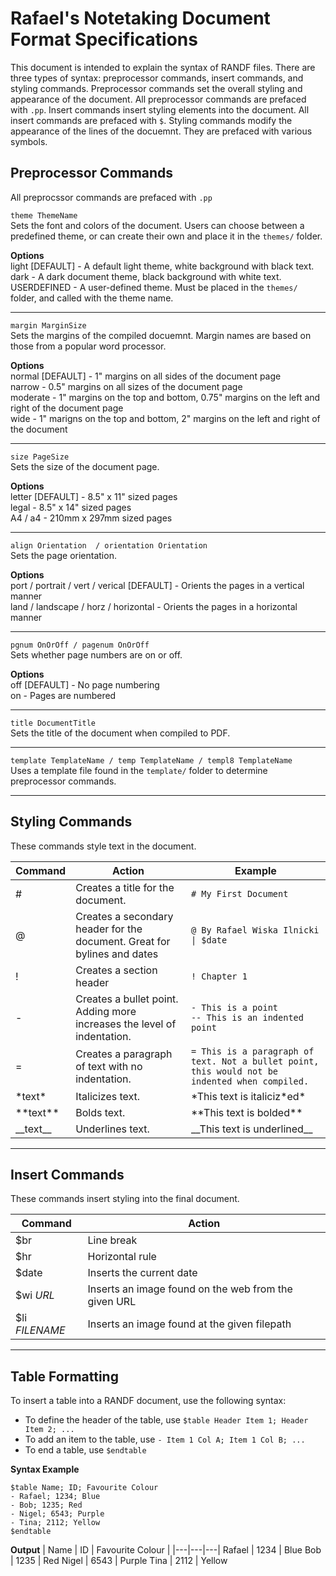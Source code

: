 # Rafael's Notetaking Document Format Specifications
This document is intended to explain the syntax of RANDF files. There are three
types of syntax: preprocessor commands, insert commands, and styling commands. 
Preprocessor commands set the overall styling and appearance of the document. 
All preprocessor commands are prefaced with `.pp`. Insert commands insert 
styling elements into the document. All insert commands are prefaced with `$`. 
Styling commands modify the appearance of the lines of the docuemnt. They are 
prefaced with various symbols.

## Preprocessor Commands
All preprocssor commands are prefaced with `.pp`

`theme ThemeName`<br>
Sets the font and colors of the document. Users can choose between a predefined 
theme, or can create their own and place it in the `themes/` folder.

**Options**<br>
light [DEFAULT] - A default light theme, white background with black text.<br>
dark - A dark document theme, black background with white text.<br>
USERDEFINED - A user-defined theme. Must be placed in the `themes/` folder, and
called with the theme name.

<hr>

`margin MarginSize`<br>
Sets the margins of the compiled docuemnt. Margin names are based on those 
from a popular word processor.

**Options**<br>
normal [DEFAULT] - 1" margins on all sides of the document page<br>
narrow - 0.5" margins on all sizes of the document page<br>
moderate - 1" margins on the top and bottom, 0.75" margins on the left and 
right of the document page<br>
wide - 1" marigns on the top and bottom, 2" margins on the left and right of 
the document

<hr>

`size PageSize`<br>
Sets the size of the document page.

**Options**<br>
letter [DEFAULT] - 8.5" x 11" sized pages<br>
legal - 8.5" x 14" sized pages<br>
A4 / a4 - 210mm x 297mm sized pages

<hr>

`align Orientation  / orientation Orientation`<br>
Sets the page orientation.

**Options**<br>
port / portrait / vert / verical [DEFAULT] - Orients the pages in a vertical manner<br>
land / landscape / horz / horizontal - Orients the pages in a horizontal manner <br>

<hr>

`pgnum OnOrOff / pagenum OnOrOff`<br>
Sets whether page numbers are on or off.

**Options**<br>
off [DEFAULT] - No page numbering<br>
on - Pages are numbered

<hr>

`title DocumentTitle`<br>
Sets the title of the document when compiled to PDF.

<hr>

`template TemplateName / temp TemplateName / templ8 TemplateName`<br>
Uses a template file found in the `template/` folder to determine preprocessor commands.

<hr>

## Styling Commands
These commands style text in the document.

| Command | Action | Example |
|---|---|---|
| # | Creates a title for the document. | `# My First Document` |
| @ | Creates a secondary header for the document. Great for bylines and dates | `@ By Rafael Wiska Ilnicki \| $date`
| ! | Creates a section header | `! Chapter 1` |
| - | Creates a bullet point. Adding more increases the level of indentation. | `- This is a point`<br>`-- This is an indented point`
| = | Creates a paragraph of text with no indentation. | `= This is a paragraph of text. Not a bullet point, this would not be indented when compiled.`|
| \*text\* | Italicizes text. | \*This text is italiciz*ed\* |
| \*\*text\*\* | Bolds text. | \*\*This text is bolded\*\* |
| \_\_text\_\_ | Underlines text. | \_\_This text is underlined\_\_ |

<hr>

## Insert Commands
These commands insert styling into the final document.

| Command | Action |
|---|---|
| $br | Line break |
| $hr | Horizontal rule |
| $date | Inserts the current date |
| $wi *URL* | Inserts an image found on the web from the given URL |
| $li *FILENAME* | Inserts an image found at the given filepath |

<hr>

## Table Formatting
To insert a table into a RANDF document, use the following syntax:
- To define the header of the table, use `$table Header Item 1; Header Item 2; ...`
- To add an item to the table, use `- Item 1 Col A; Item 1 Col B; ...`
- To end a table, use `$endtable`

**Syntax Example**
```
$table Name; ID; Favourite Colour
- Rafael; 1234; Blue
- Bob; 1235; Red
- Nigel; 6543; Purple
- Tina; 2112; Yellow
$endtable
```

**Output**
| Name | ID | Favourite Colour |
|---|---|---|
Rafael | 1234 | Blue
Bob | 1235 | Red
Nigel | 6543 | Purple
Tina | 2112 | Yellow
